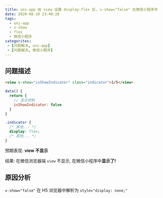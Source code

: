 ```yaml
---
title: uni-app 给 view 设置 display:flex 后, v-show="false" 在微信小程序中失效
date: 2020-08-20 23:40:28
tags:
  - uni-app
  - v-show
  - flex
  - 微信小程序
categorites:
 - [问题解决, uni-app]
 - [问题解决, 微信小程序]
---
```


## 问题描述

```html
<view v-show="isShowIndicator" class="indicator">1/5</view>
```

```js
data() {
  return {
    // 显示控制
    isShowIndicator: false
  }
}
```

```css
.indicator {
  /* 其他... */
  display: flex;
  /* 其他... */
}
```

预期表现: **view 不显示**

结果: 在微信浏览器端 `view` 不显示, 在微信小程序中**显示了!**

## 原因分析

`v-show="false"` 在 H5 浏览器中解析为 `style="display: none;"`
